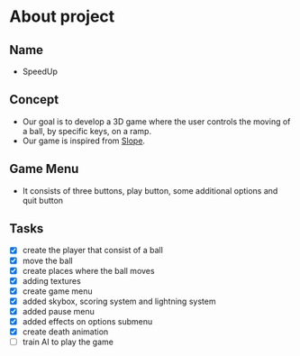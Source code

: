 # About project
## Name
- SpeedUp    
## Concept
- Our goal is to develop a 3D game where the user controls the moving of a ball, by specific keys, on a ramp.  
- Our game is inspired from [Slope](https://ro.y8.com/games/slope).
## Game Menu
- It consists of three buttons, play button, some additional options and quit button

## Tasks
- [x] create the player that consist of a ball
- [x] move the ball
- [x] create places where the ball moves
- [x] adding textures
- [x] create game menu
- [x] added skybox, scoring system and lightning system
- [x] added pause menu
- [x] added effects on options submenu
- [x] create death animation 
- [ ] train AI to play the game
